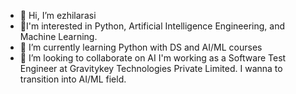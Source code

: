 - 👋 Hi, I’m ezhilarasi
- 👀I'm interested in Python, Artificial Intelligence Engineering, and Machine Learning.
- 🌱 I’m currently learning Python with DS and AI/ML courses
- 💞️ I’m looking to collaborate on AI
I'm working as a Software Test Engineer at Gravitykey Technologies Private Limited. I wanna to transition into AI/ML field.

<!---
ezhil479/ezhil479 is a ✨ special ✨ repository because its `README.md` (this file) appears on your GitHub profile.
You can click the Preview link to take a look at your changes.
--->
